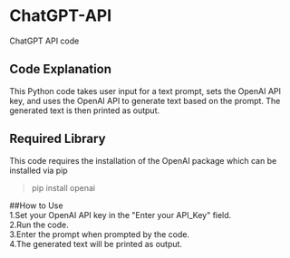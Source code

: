 # ChatGPT-API
ChatGPT API code<br>
## Code Explanation<br>
This Python code takes user input for a text prompt, sets the OpenAI API key, and uses the OpenAI API to generate text based on the prompt. The generated text is then printed as output.<br>

## Required Library
This code requires the installation of the OpenAI package which can be installed via pip<br>
> pip install openai

##How to Use<br>
1.Set your OpenAI API key in the "Enter your API_Key" field.<br>
2.Run the code.<br>
3.Enter the prompt when prompted by the code.<br>
4.The generated text will be printed as output.<br>
